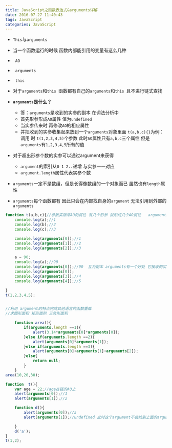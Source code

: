 ```yaml
---
title: JavaScript之函数表达式&arguments详解
date: 2016-07-27 11:40:43
tags: JavaScript
categories: JavaScript
---
```


- `This`与`arguments`
 <!--more-->
- 当一个函数运行的时候 函数内部能引用的变量有这么几种
 
- ` AO`
- ` arguments`
- ` this`
 

- 对于`arguments`和`this `函数都有自己的`arguments`和`this `且不进行链式查找
 
- **`arguments`是什么？**
  - 答：`arguments`是收到的实参的副本 在词法分析中 
  - 首先形参形成`AO`属性 值为`undefined `
  -  当实参传来时 再修改`AO`的相应属性  
  -  并把收到的实参收集起来放到一个`arguments`对象里面  `t(a,b,c){}`为例：调用 时  `t(1,2,3,4,5)`个参数  此时`AO`属性只有`a,b,c`三个属性 但是`arguments`有`1,2,3,4,5`所有的值
  
- 对于超出形参个数的实参可以通过argument来获得
  
 
  - `argument`的索引从`0 1 2..`递增 与实参一一对应  
  - `argument.length`属性代表实参个数
 
 - `arguments`一定不是数组，但是长得像数组的一个对象而已 虽然也有`length`属性 
 
- `arguments`每个函数都有 因此只会在内部找自身的`argument` 无法引用到外部的`arguments`


```javascript
function t(a,b,c){//参数实际来AO的属性 有几个形参 就形成几个AO属性   arguments就代表这个函数的额参数
	console.log(a);//1
	console.log(b);//2
	console.log(c);//3

	console.log(arguments[0]);//1
	console.log(arguments[1]);//2
	console.log(arguments[2]);//3

	a = 90;
	console.log(a);//90
	console.log(arguments[0]);//90  互为副本 arguments有一个好处 它接收的实际是你传过来的参数 arguments接收的是所有的实参
	console.log(arguments[0]);
	console.log(arguments[3]);//4
	console.log(arguments[4]);//5

}
t(1,2,3,4,5);
```

```javascript

//利用 argument的特点完成其他语言的函数重载
//求圆形面积 矩形面积 三角形面积

	function area(){
		if(arguments.length ==1){
			alert(3.14*arguments[0]*arguments[0]);
		}else if(arguments.length ==2){
			alert(arguments[0]*arguments[1]);
		}else if(arguments.length ==3){
			alert(arguments[0]+arguments[1]+arguments[2]);
		}else{
			return null;
		}
	}
area(10,20,30);
```


```javascript
function  t(){
	var age = 22;//age在链的AO上
	alert(arguments[0]);//1
	alert(arguments[1]);//2

	function d(){
		alert(arguments[0]);//a
		alert(arguments[1]);//undefined 此时这个argument不会找到上面的arguments[1]去  只有Ao才会按照链来查找 argument不会按照链查找

	}
	d('a');
}
t(1,2);
```
